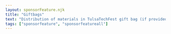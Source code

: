 ```yaml
---
layout: sponsorFeature.njk
title: "Giftbags"
text: "Distribution of materials in TulsaTechFest gift bag (if provided)"
tags: ["sponsorfeature", "sponsorfeatureall"]
---
```


